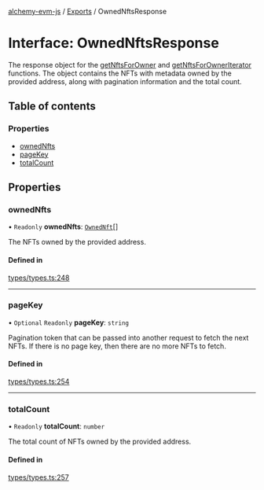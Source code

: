 [alchemy-evm-js](../README.md) / [Exports](../modules.md) / OwnedNftsResponse

# Interface: OwnedNftsResponse

The response object for the [getNftsForOwner](../modules.md#getnftsforowner) and
[getNftsForOwnerIterator](../modules.md#getnftsforowneriterator) functions. The object contains the NFTs with
metadata owned by the provided address, along with pagination information and
the total count.

## Table of contents

### Properties

- [ownedNfts](OwnedNftsResponse.md#ownednfts)
- [pageKey](OwnedNftsResponse.md#pagekey)
- [totalCount](OwnedNftsResponse.md#totalcount)

## Properties

### ownedNfts

• `Readonly` **ownedNfts**: [`OwnedNft`](OwnedNft.md)[]

The NFTs owned by the provided address.

#### Defined in

[types/types.ts:248](https://github.com/alchemyplatform/alchemy-evm-js/blob/9408ee9/src/types/types.ts#L248)

___

### pageKey

• `Optional` `Readonly` **pageKey**: `string`

Pagination token that can be passed into another request to fetch the next
NFTs. If there is no page key, then there are no more NFTs to fetch.

#### Defined in

[types/types.ts:254](https://github.com/alchemyplatform/alchemy-evm-js/blob/9408ee9/src/types/types.ts#L254)

___

### totalCount

• `Readonly` **totalCount**: `number`

The total count of NFTs owned by the provided address.

#### Defined in

[types/types.ts:257](https://github.com/alchemyplatform/alchemy-evm-js/blob/9408ee9/src/types/types.ts#L257)
